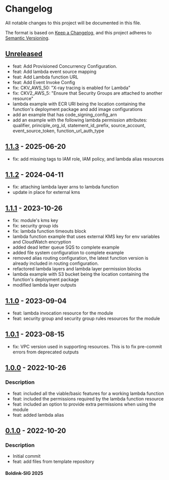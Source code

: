 # Changelog
All notable changes to this project will be documented in this file.

The format is based on [Keep a Changelog](https://keepachangelog.com/en/1.0.0/),
and this project adheres to [Semantic Versioning](https://semver.org/spec/v2.0.0.html).

## [Unreleased]
- feat: Add Provisioned Concurrency Configuration.
- feat: Add lambda event source mapping
- feat: Add Lambda function URL
- feat: Add Event Invoke Config
- fix: CKV_AWS_50: "X-ray tracing is enabled for Lambda"
- fix: CKV2_AWS_5: "Ensure that Security Groups are attached to another resource"
- lambda example with ECR URI being the location containing the function's deployment package and add image configurations
- add an example that has code_signing_config_arn
- add an example with the following lambda permission attributes: qualifier, principle_org_id, statement_id_prefix, source_account, event_source_token, function_url_auth_type

## [1.1.3] - 2025-06-20
- fix: add missing tags to IAM role, IAM policy, and lambda alias resources

## [1.1.2] - 2024-04-11
- fix: attaching lambda layer arns to lambda function
- update in place for external kms

## [1.1.1] - 2023-10-26
- fix: module's kms key
- fix: security group ids
- fix: lambda function timeouts block
- lambda function example that uses external KMS key for env variables and CloudWatch encryption
- added dead letter queue SQS to complete example
- added file system configuration to complete example
- removed alias routing configuration, the latest function version is already included in routing configuration.
- refactored lambda layers and lambda layer permission blocks
- lambda example with S3 bucket being the location containing the function's deployment package
- modified lambda layer outputs

## [1.1.0] - 2023-09-04
- feat: lambda invocation resource for the module
- feat: security group and security group rules resources for the module

## [1.0.1] - 2023-08-15
- fix: VPC version used in supporting resources. This is to fix pre-commit errors from deprecated outputs

## [1.0.0] - 2022-10-26
### Description
- feat: included all the viable/basic features for a working lambda function
- feat: included the permissions required by the lambda function resource
- feat: included an option to provide extra permissions when using the module
- feat: added lambda alias

## [0.1.0] - 2022-10-20
### Description
- Initial commit
- feat: add files from template repository

[Unreleased]: https://github.com/boldlink/terraform-aws-lambda/compare/1.1.3...HEAD

[1.1.3]: https://github.com/boldlink/terraform-aws-lambda/releases/tag/1.1.3
[1.1.2]: https://github.com/boldlink/terraform-aws-lambda/releases/tag/1.1.2
[1.1.1]: https://github.com/boldlink/terraform-aws-lambda/releases/tag/1.1.1
[1.1.0]: https://github.com/boldlink/terraform-aws-lambda/releases/tag/1.1.0
[1.0.1]: https://github.com/boldlink/terraform-aws-lambda/releases/tag/1.0.1
[1.0.0]: https://github.com/boldlink/terraform-aws-lambda/releases/tag/1.0.0
[0.1.0]: https://github.com/boldlink/terraform-aws-lambda/releases/tag/0.1.0

<h4> Boldink-SIG 2025 <h4>